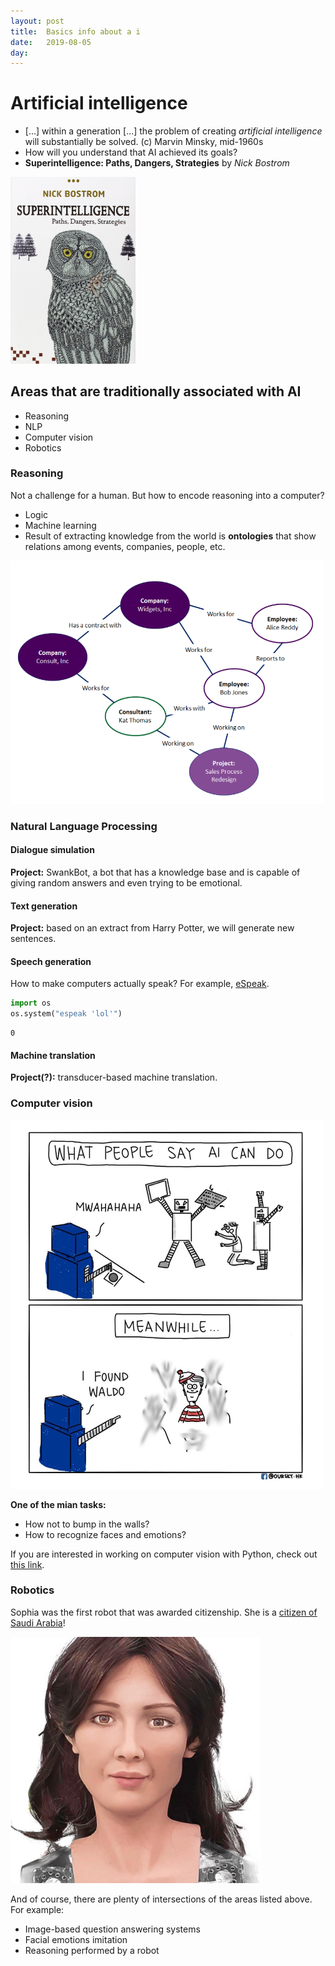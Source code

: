 ```yaml
---
layout: post
title:  Basics info about a i
date:   2019-08-05
day: 
---
```



# Artificial intelligence


* \[...\] within a generation \[...\] the problem of creating *artificial intelligence* will substantially be solved. (c) Marvin Minsky, mid-1960s
* How will you understand that AI achieved its goals?
* **Superintelligence: Paths, Dangers, Strategies** by *Nick Bostrom*

<img src="1.jpg" alt="drawing" width="200"/>

## Areas that are traditionally associated with AI
* Reasoning
* NLP
* Computer vision
* Robotics

### Reasoning

Not a challenge for a human. But how to encode reasoning into a computer?

* Logic
* Machine learning
* Result of extracting knowledge from the world is **ontologies** that show relations among events, companies, people, etc.
<img src="2.png" alt="drawing" width="500"/>

### Natural Language Processing

#### Dialogue simulation
**Project:** SwankBot, a bot that has a knowledge base and is capable of giving random answers and even trying to be emotional.

#### Text generation
**Project:** based on an extract from Harry Potter, we will generate new sentences.

#### Speech generation
How to make computers actually speak? For example, [eSpeak](http://espeak.sourceforge.net/commands.html).


```python
import os
os.system("espeak 'lol'")
```




    0



#### Machine translation
**Project(?):** transducer-based machine translation.

### Computer vision
<img src="3.jpg" alt="drawing" width="500"/>

**One of the mian tasks:**
* How not to bump in the walls?
* How to recognize faces and emotions?

If you are interested in working on computer vision with Python, check out [this link](http://www.paulvangent.com/2016/08/05/emotion-recognition-using-facial-landmarks/).


### Robotics
Sophia was the first robot that was awarded citizenship. She is a [citizen of Saudi Arabia](https://www.youtube.com/watch?v=sKrV2CVDXjo)!

<img src="4.png" alt="drawing" width="400"/>



 

And of course, there are plenty of intersections of the areas listed above. For example:
* Image-based question answering systems
* Facial emotions imitation
* Reasoning performed by a robot
